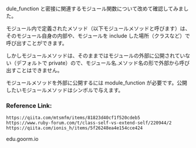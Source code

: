 dule_function と密接に関連するモジュール関数について改めて確認してみました。

モジュール内で定義されたメソッド（以下モジュールメソッドと呼びます）は、そのモジュール自身の内部や、モジュールを include した場所（クラスなど）で呼び出すことができます。

しかしモジュールメソッドは、そのままではモジュールの外部に公開されていない（デフォルトで private）ので、モジュール名.メソッド名の形で外部から呼び出すことはできません。

モジュールメソッドを外部に公開するには module_function が必要です。公開したいモジュールメソッドはシンボルで与えます。

### Reference Link:

```
https://qiita.com/mtsmfm/items/81823d40cf1f520cdeb5
https://www.ruby-forum.com/t/class-self-vs-extend-self/220944/2
https://qiita.com/ionis_h/items/5f26248ea4e154cce424
```

edu.goorm.io
